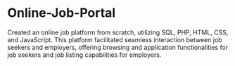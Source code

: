 # Online-Job-Portal
Created an online job platform from scratch, utilizing SQL, PHP, HTML, CSS, and JavaScript. This platform facilitated seamless interaction between job seekers and employers, offering browsing and application functionalities for job seekers and job listing capabilities for employers.
